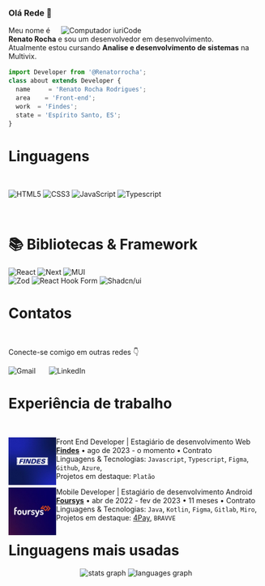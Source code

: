 ### Olá Rede 👋

<img src="https://raw.githubusercontent.com/MicaelliMedeiros/micaellimedeiros/master/image/computer-illustration.png" min-width="400px" max-width="400px" width="400px" align="right" alt="Computador iuriCode">

<p align="left"> 
  Meu nome é <strong>Renato Rocha</strong> e sou um desenvolvedor em desenvolvimento.
    <br>
  Atualmente estou cursando <strong>Analise e desenvolvimento de sistemas</strong> na Multivix.
    <br>
</p>

```js
import Developer from '@Renatorrocha';
class about extends Developer {
  name     = 'Renato Rocha Rodrigues';
  area    = 'Front-end';
  work  = 'Findes';
  state = 'Espírito Santo, ES';
}
```

# Linguagens
<br/>

![HTML5](https://img.shields.io/badge/HTML5-E34F26?style=for-the-badge&logo=html5&logoColor=white)
![CSS3](https://img.shields.io/badge/CSS3-1572B6?style=for-the-badge&logo=css3&logoColor=white)
![JavaScript](https://img.shields.io/badge/JavaScript-323330?style=for-the-badge&logo=javascript&logoColor=F7DF1E)
![Typescript](https://img.shields.io/badge/Typescript-323330?style=for-the-badge&logo=typescript&logoColor=blue)

<br/>

# 📚 Bibliotecas & Framework

![React](https://img.shields.io/badge/react-blue.svg?style=for-the-badge&logo=react&logoColor=white)
![Next](https://img.shields.io/badge/next-black.svg?style=for-the-badge&logo=next.js&logoColor=white)
![MUI](https://img.shields.io/badge/mui-blue?style=for-the-badge&logo=mui&logoColor=white)
<br/>
![Zod](https://img.shields.io/badge/zod-142641?style=for-the-badge&logo=zod&logoColor=white)
![React Hook Form](https://img.shields.io/badge/react_hook_form-142641?style=for-the-badge&logo=react-hook-form&logoColor=white)
![Shadcn/ui](https://img.shields.io/badge/shadcn_ui-black?style=for-the-badge&logo=radix-ui&logoColor=white)


# Contatos

<br/>

Conecte-se comigo em outras redes 👇


  
[<img align="left" alt="Gmail" width="80px" src="https://img.shields.io/badge/Gmail-D14836?style=for-the-badge&logo=gmail&logoColor=white"/>](mailto:renatorrodrigues2002@gmail.com)
[<img align="left" alt="LinkedIn" width="100px" src="https://img.shields.io/badge/LinkedIn-0077B5?style=for-the-badge&logo=linkedin&logoColor=white"/>](https://www.linkedin.com/in/renatorrocha)
  

<br/>

# Experiência de trabalho
<br/>

[<img align="left" height="94px" width="94px" alt="Warpnet" src="https://github.com/renatorrocha/renatorrocha/blob/main/findes_logo.jpg"/>](https://www.findes.com.br/)
Front End Developer | Estagiário de desenvolvimento Web \
[**Findes**](https://www.findes.com.br/) • ago de 2023 - o momento • Contrato \
Linguagens & Tecnologias: `Javascript`, `Typescript`, `Figma`, `Github`, `Azure`, \
Projetos em destaque: `Platão`
<br/>

[<img align="left" height="94px" width="94px" alt="Warpnet" src="https://github.com/renatorrocha/renatorrocha/blob/main/foursys-logo.jpg"/>](https://www.foursys.com.br/)
Mobile Developer | Estagiário de desenvolvimento Android \
[**Foursys**](https://www.foursys.com.br/) • abr de 2022 - fev de 2023 • 11 meses • Contrato \
Linguagens & Tecnologias: `Java`, `Kotlin`, `Figma`, `Gitlab`, `Miro`, \
Projetos em destaque: [4Pay](https://github.com/renatorrocha/4Pay), `BRAVVE`
<br/>

# Linguagens mais usadas


<div align="center">
  <img src="https://github-readme-stats.vercel.app/api?hide_title=true&hide_rank=false&show_icons=true&include_all_commits=true&count_private=true&disable_animations=false&theme=synthwave&locale=en&hide_border=true&username=renatorrocha" height="150" alt="stats graph"  />
  <img src="https://github-readme-stats.vercel.app/api/top-langs?locale=en&hide_title=false&layout=compact&card_width=320&langs_count=5&theme=synthwave&hide_border=true&username=renatorrocha" height="150" alt="languages graph"  />
</div>

